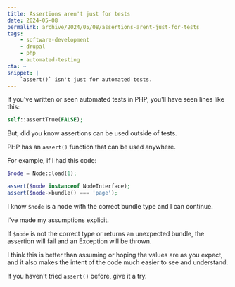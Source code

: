 ```yaml
---
title: Assertions aren't just for tests
date: 2024-05-08
permalink: archive/2024/05/08/assertions-arent-just-for-tests
tags:
    - software-development
    - drupal
    - php
    - automated-testing
cta: ~
snippet: |
    `assert()` isn't just for automated tests.
---
```


If you've written or seen automated tests in PHP, you'll have seen lines like this:

```php
self::assertTrue(FALSE);
```

But, did you know assertions can be used outside of tests.

PHP has an `assert()` function that can be used anywhere.

For example, if I had this code:

```php
$node = Node::load(1);

assert($node instanceof NodeInterface);
assert($node->bundle() === 'page');
```

I know `$node` is a node with the correct bundle type and I can continue.

I've made my assumptions explicit.

If `$node` is not the correct type or returns an unexpected bundle, the assertion will fail and an Exception will be thrown.

I think this is better than assuming or hoping the values are as you expect, and it also makes the intent of the code much easier to see and understand.

If you haven't tried `assert()` before, give it a try.
